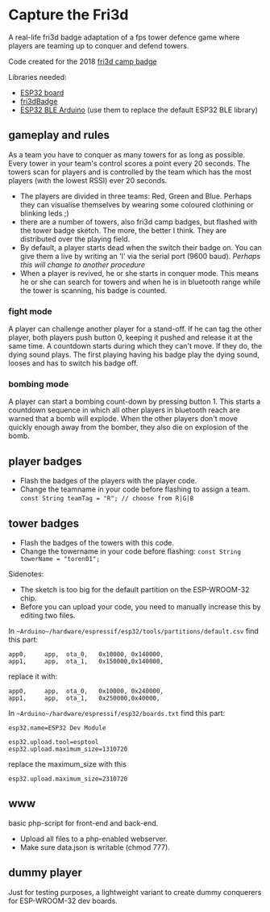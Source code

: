 # Capture the Fri3d
A real-life fri3d badge adaptation of a fps tower defence game where players are teaming up to conquer and defend towers.

Code created for the 2018 [fri3d camp badge](https://github.com/Fri3dCamp/badge)

Libraries needed:
- [ESP32 board](https://github.com/espressif/arduino-esp32) 
- [fri3dBadge](https://github.com/Fri3dCamp/Fri3dBadge) 
- [ESP32 BLE Arduino](https://github.com/nkolban/ESP32_BLE_Arduino) (use them to replace the default ESP32 BLE library) 

## gameplay and rules

As a team you have to conquer as many towers for as long as possible. Every tower in your team's control scores a point every 20 seconds. The towers scan for players and is controlled by the team which has the most players (with the lowest RSSI) ever 20 seconds.

- The players are divided in three teams: Red, Green and Blue. Perhaps they can visualise themselves by wearing some coloured clothining or blinking leds ;)
- there are a number of towers, also fri3d camp badges, but flashed with the tower badge sketch. The more, the better I think. They are distributed over the playing field.
- By default, a player starts dead when the switch their badge on. You can give them a live by writing an 'l' via the serial port (9600 baud). _Perhaps this will change to another procedure_
- When a player is revived, he or she starts in conquer mode. This means he or she can search for towers and when he is in bluetooth range while the tower is scanning, his badge is counted.

### fight mode

A player can challenge another player for a stand-off. If he can tag the other player, both players push button 0, keeping it pushed and release it at the same time. A countdown starts during which they can't move. If they do, the dying sound plays. The first playing having his badge play the dying sound, looses and has to switch his badge off.

### bombing mode

A player can start a bombing count-down by pressing button 1. This starts a countdown sequence in which all other players in bluetooth reach are warned that a bomb will explode. When the other players don't move quickly enough away from the bomber, they also die on explosion of the bomb.

## player badges

- Flash the badges of the players with the player code.
- Change the teamname in your code before flashing to assign a team. `const String teamTag = "R"; // choose from R|G|B`

## tower badges

- Flash the badges of the towers with this code.
- Change the towername in your code before flashing: `const String towerName = "toren01";`

Sidenotes:
- The sketch is too big for the default partition on the ESP-WROOM-32 chip. 
- Before you can upload your code, you need to manually increase this by editing two files.

In `~Arduino~/hardware/espressif/esp32/tools/partitions/default.csv`
find this part:

```
app0,     app,  ota_0,   0x10000, 0x140000,
app1,     app,  ota_1,   0x150000,0x140000,
```

replace it with:

```
app0,     app,  ota_0,   0x10000, 0x240000,
app1,     app,  ota_1,   0x250000,0x40000,
```

In `~Arduino~/hardware/espressif/esp32/boards.txt` 
find this part:

```
esp32.name=ESP32 Dev Module

esp32.upload.tool=esptool
esp32.upload.maximum_size=1310720
```

replace the maximum_size with this

```
esp32.upload.maximum_size=2310720
```

## www

basic php-script for front-end and back-end.

- Upload all files to a php-enabled webserver.
- Make sure data.json is writable (chmod 777).

## dummy player

Just for testing purposes, a lightweight variant to create dummy conquerers for ESP-WROOM-32 dev boards.
